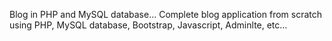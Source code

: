 Blog in PHP and MySQL database...
Complete blog application from scratch using PHP, MySQL database, Bootstrap, Javascript, Adminlte, etc...
